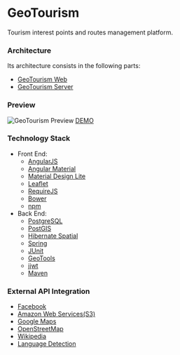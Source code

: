 # GeoTourism
Tourism interest points and routes management platform.

### Architecture
Its architecture consists in the following parts:
* [GeoTourism Web](https://github.com/mmontes11/GeoTourism_Web/)
* [GeoTourism Server](https://github.com/mmontes11/GeoTourism_Server/)

### Preview
![GeoTourism Preview](https://raw.githubusercontent.com/mmontes11/mmontes11.github.io/master/img/geotourism/overview.png)
[DEMO](https://geotourism11.firebaseapp.com)

### Technology Stack
* Front End:
  * [AngularJS](https://angularjs.org/)
  * [Angular Material](https://material.angularjs.org)
  * [Material Design Lite](http://www.getmdl.io/)
  * [Leaflet](http://leafletjs.com/)
  * [RequireJS](http://requirejs.org/)
  * [Bower](http://bower.io/)
  * [npm](https://www.npmjs.com/)
* Back End:
  * [PostgreSQL](http://www.postgresql.org/)
  * [PostGIS](http://postgis.net/)
  * [Hibernate Spatial](http://www.hibernatespatial.org/)
  * [Spring](https://spring.io/)
  * [JUnit](http://junit.org/)
  * [GeoTools](http://geotools.org/)
  * [jjwt](https://github.com/jwtk/jjwt)
  * [Maven](https://maven.apache.org/)
  
### External API Integration
* [Facebook](https://developers.facebook.com/docs/graph-api)
* [Amazon Web Services(S3)](https://aws.amazon.com/es/documentation/s3/)
* [Google Maps](https://developers.google.com/maps/web-services/overview)
* [OpenStreetMap](http://wiki.openstreetmap.org/wiki/Overpass_API)
* [Wikipedia](https://www.wikipedia.org/)
* [Language Detection](https://detectlanguage.com/)

